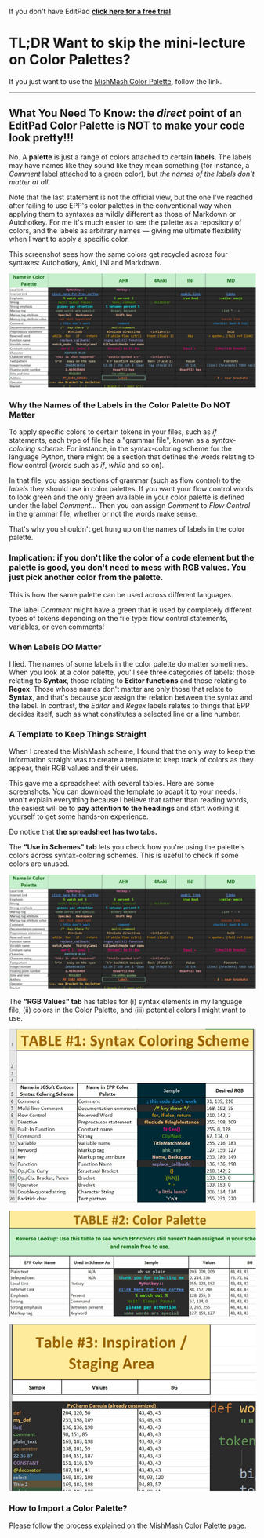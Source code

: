 If you don't have EditPad **[click here for a free trial](http://yu8.us/eppdemo)**

TL;DR Want to skip the mini-lecture on Color Palettes?
==


If you just want to use the [MishMash Color Palette](./MishMash), follow the link.

 ---


## What You Need To Know: the _direct_ point of an EditPad Color Palette is NOT to make your code look pretty!!!

No. A **palette** is just a range of colors attached to certain **labels**. The labels may have names like they sound like they mean something (for instance, a _Comment_ label attached to a green color), but _the names of the labels don't matter at all_. 

Note that the last statement is not the official view, but the one I've reached after failing to use EPP's color palettes in the conventional way when applying them to syntaxes as wildly different as those of Markdown or Autohotkey. For me it's much easier to see the palette as a repository of colors, and the labels as arbitrary names — giving me ultimate flexibility when I want to apply a specific color.

This screenshot sees how the same colors get recycled across four syntaxes: Autohotkey, Anki, INI and Markdown.


![use-in-schemes](https://github.com/boolbag/EditPad-Goodies/blob/master/Making%20Text%20Pretty%20-%20Syntax%20Coloring%20and%20Color%20Palettes/Color%20Palettes/img/template-use-in-schemes.jpg)



### Why the Names of the Labels in the Color Palette Do NOT Matter

To apply specific colors to certain tokens in your files, such as _if_ statements, each type of file has a "grammar file", known as a _syntax-coloring scheme_. For instance, in the syntax-coloring scheme for the language Python, there might be a section that defines the words relating to flow control (words such as _if_, _while_ and so on).

In that file, you assign sections of grammar (such as flow control) to the _labels_ they should use in color palettes. If you want your flow control words to look green and the only green available in your color palette is defined under the label _Comment_… Then you can assign _Comment_ to _Flow Control_ in the grammar file, whether or not the words make sense.

That's why you shouldn't get hung up on the names of labels in the color palette.  

 
### Implication: if you don't like the color of a code element but the palette is good, you don't need to mess with RGB values. You just pick another color from the palette.

This is how the same palette can be used across different languages. 

The label _Comment_ might have a green that is used by completely different types of tokens depending on the file type: flow control statements, variables, or even comments!


### When Labels DO Matter

I lied. The names of some labels in the color palette do matter sometimes. When you look at a color palette, you'll see three categories of labels: those relating to **Syntax**, those relating to **Editor functions** and those relating to **Regex**. Those whose names don't matter are only those that relate to **Syntax**, and that's because _you_ assign the relation between the syntax and the label. In contrast, the _Editor_ and _Regex_ labels relates to things that EPP decides itself, such as what constitutes a selected line or a line number. 


### A Template to Keep Things Straight

When I created the MishMash scheme, I found that the only way to keep the information straight was to create a template to keep track of colors as they appear, their RGB values and their uses.

This gave me a spreadsheet with several tables. Here are some screenshots. You can [download the template](./MishMash-AHK-EPP-Worksheet.xlsx) to adapt it to your needs. I won't explain everything because I believe that rather than reading words, the easiest will be to **pay attention to the headings** and start working it yourself to get some hands-on experience. 

Do notice that **the spreadsheet has two tabs.**

The **"Use in Schemes" tab** lets you check how you're using the palette's colors across syntax-coloring schemes. This is useful to check if some colors are unused.

![use-in-schemes](https://github.com/boolbag/EditPad-Goodies/blob/master/Making%20Text%20Pretty%20-%20Syntax%20Coloring%20and%20Color%20Palettes/Color%20Palettes/img/template-use-in-schemes.jpg)

The **"RGB Values" tab** has tables for (i) syntax elements in my language file, (ii) colors in the Color Palette, and (iii) potential colors I might want to use. 

![screen1](https://github.com/boolbag/EditPad-Goodies/blob/master/Making%20Text%20Pretty%20-%20Syntax%20Coloring%20and%20Color%20Palettes/Color%20Palettes/img/template-table1.jpg)

![screen2](https://github.com/boolbag/EditPad-Goodies/blob/master/Making%20Text%20Pretty%20-%20Syntax%20Coloring%20and%20Color%20Palettes/Color%20Palettes/img/template-table2.jpg)

![screen3](https://github.com/boolbag/EditPad-Goodies/blob/master/Making%20Text%20Pretty%20-%20Syntax%20Coloring%20and%20Color%20Palettes/Color%20Palettes/img/template-table3.jpg)




### How to Import a Color Palette?

Please follow the process explained on the [MishMash Color Palette page](./MishMash). 



